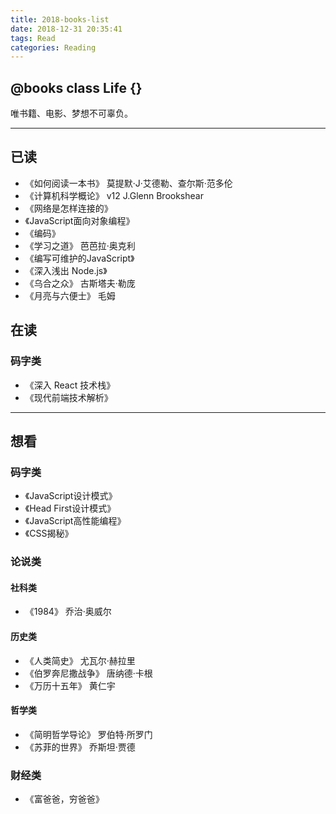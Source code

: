 ```yaml
---
title: 2018-books-list
date: 2018-12-31 20:35:41
tags: Read
categories: Reading
---
```


## @books class Life {}
唯书籍、电影、梦想不可辜负。
<!-- more -->

***

## 已读
- 《如何阅读一本书》 莫提默·J·艾德勒、查尔斯·范多伦
- 《计算机科学概论》 v12 J.Glenn Brookshear
- 《网络是怎样连接的》
- 《JavaScript面向对象编程》
- 《编码》
- 《学习之道》 芭芭拉·奥克利
- 《编写可维护的JavaScript》
- 《深入浅出 Node.js》
- 《乌合之众》 古斯塔夫·勒庞
- 《月亮与六便士》 毛姆

## 在读
### 码字类
- 《深入 React 技术栈》
- 《现代前端技术解析》

***

## 想看
### 码字类
- 《JavaScript设计模式》
- 《Head First设计模式》
- 《JavaScript高性能编程》
- 《CSS揭秘》

### 论说类
#### 社科类
- 《1984》 乔治·奥威尔

#### 历史类
- 《人类简史》 尤瓦尔·赫拉里
- 《伯罗奔尼撒战争》 唐纳德·卡根
- 《万历十五年》 黄仁宇

#### 哲学类
- 《简明哲学导论》 罗伯特·所罗门
- 《苏菲的世界》 乔斯坦·贾德

### 财经类
- 《富爸爸，穷爸爸》
